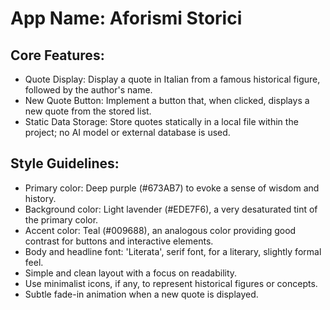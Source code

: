 # **App Name**: Aforismi Storici

## Core Features:

- Quote Display: Display a quote in Italian from a famous historical figure, followed by the author's name.
- New Quote Button: Implement a button that, when clicked, displays a new quote from the stored list.
- Static Data Storage: Store quotes statically in a local file within the project; no AI model or external database is used.

## Style Guidelines:

- Primary color: Deep purple (#673AB7) to evoke a sense of wisdom and history.
- Background color: Light lavender (#EDE7F6), a very desaturated tint of the primary color.
- Accent color: Teal (#009688), an analogous color providing good contrast for buttons and interactive elements.
- Body and headline font: 'Literata', serif font, for a literary, slightly formal feel.
- Simple and clean layout with a focus on readability.
- Use minimalist icons, if any, to represent historical figures or concepts.
- Subtle fade-in animation when a new quote is displayed.